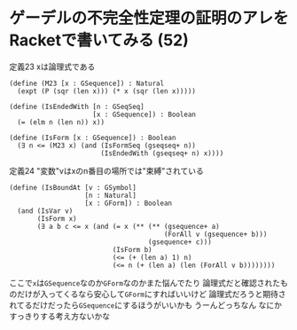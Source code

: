 # ゲーデルの不完全性定理の証明のアレをRacketで書いてみる (52)

定義23 xは論理式である

```
(define (M23 [x : GSequence]) : Natural
  (expt (P (sqr (len x))) (* x (sqr (len x)))))

(define (IsEndedWith [n : GSeqSeq]
                     [x : GSequence]) : Boolean
  (= (elm n (len n)) x))

(define (IsForm [x : GSequence]) : Boolean
  (∃ n <= (M23 x) (and (IsFormSeq (gseqseq+ n))
                       (IsEndedWith (gseqseq+ n) x))))
```

定義24 "変数"vはxのn番目の場所では"束縛"されている


```
(define (IsBoundAt [v : GSymbol]
                   [n : Natural]
                   [x : GForm]) : Boolean
  (and (IsVar v)
       (IsForm x)
       (∃ a b c <= x (and (= x (** (** (gsequence+ a)
                                       (ForAll v (gsequence+ b)))
                                   (gsequence+ c)))
                          (IsForm b)
                          (<= (+ (len a) 1) n)
                          (<= n (+ (len a) (len (ForAll v b))))))))
```

ここで`x`は`GSequence`なのか`GForm`なのかまた悩んでたり
論理式だと確認されたものだけが入ってくるなら安心して`GForm`にすればいいけど
論理式だろうと期待されてるだけだったら`GSequence`にするほうがいいかも
うーんどっちなん
なにかすっきりする考え方ないかな


